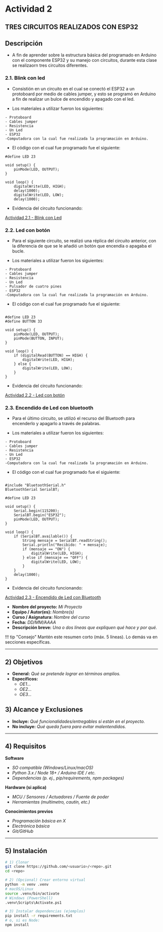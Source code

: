 # Actividad 2

TRES CIRCUITOS REALIZADOS CON ESP32
---

## Descripción

- A fin de aprender sobre la estructura básica del programado en Arduino con el componente ESP32 y su manejo con circuitos,
durante esta clase se realizaorn tres circuitos diferentes.

### 2.1. Blink con led 

- Consistión en un circuito en el cual se conectó el ESP32 a un protoboard por medio de cables jumper, y esto se programó en Arduino a fin
de realizar un bulce de encendido y apagado con el led.

- Los materiales a utilizar fueron los siguientes:

``` codigo
- Protoboard
- Cables jumper
- Resistencia
- Un Led
- ESP32
-Computadora con la cual fue realizada la programación en Arduino.

```

- El código con el cual fue programado fue el siguiente:

``` codigo
#define LED 23

void setup() {
    pinMode(LED, OUTPUT); 
}

void loop() {
    digitalWrite(LED, HIGH); 
    delay(1000); 
    digitalWrite(LED, LOW); 
    delay(1000);

```

- Evidencia del circuito funcionando:

[Actividad 2.1 - Blink con Led](https://drive.google.com/drive/folders/1fLmiHB1gkVZZLsNywqt2sOrRLXvxQG3Q?usp=sharing)



### 2.2. Led con botón

- Para el siguiente circuito, se realizó una réplica del circuito anterior, con la diferencia de que se le añadió un botón que encendía o apagaba
el bucle.

- Los materiales a utilizar fueron los siguientes:

``` codigo
- Protoboard
- Cables jumper
- Resistencia
- Un Led
- Pulsador de cuatro pines
- ESP32
-Computadora con la cual fue realizada la programación en Arduino.

```

- El código con el cual fue programado fue el siguiente:

``` codigo

#define LED 23
#define BUTTON 33

void setup() {
    pinMode(LED, OUTPUT);
    pinMode(BUTTON, INPUT);
}

void loop() {
    if (digitalRead(BUTTON) == HIGH) {
        digitalWrite(LED, HIGH);
    } else {
        digitalWrite(LED, LOW);
    }
}

```

- Evidencia del circuito funcionando:

[Actividad 2.2 - Led con botón](https://drive.google.com/drive/folders/1aC3Q5-pyUJP2hyZs8ruMTmd-gZ6fMlOq?usp=drive_link)




### 2.3. Encendido de Led con bluetooth

- Para el último circuito, se utilizó el recurso del Bluetooth para encenderlo y apagarlo a través de palabras.

- Los materiales a utilizar fueron los siguientes:

``` codigo
- Protoboard
- Cables jumper
- Resistencia
- Un Led
- ESP32
-Computadora con la cual fue realizada la programación en Arduino.

```

- El código con el cual fue programado fue el siguiente:

``` codigo

#include "BluetoothSerial.h"
BluetoothSerial SerialBT;

#define LED 23

void setup() {
    Serial.begin(115200);
    SerialBT.begin("ESP32");
    pinMode(LED, OUTPUT);
}

void loop() {
    if (SerialBT.available()) {
        String mensaje = SerialBT.readString();
        Serial.println("Recibido: " + mensaje);
        if (mensaje == "ON") {
            digitalWrite(LED, HIGH);
        } else if (mensaje == "OFF") {
            digitalWrite(LED, LOW);
        }
    }
    delay(1000);
}

```

- Evidencia del circuito funcionando:

[Actividad 2.3 - Encendido de Led con Bluetooth](https://drive.google.com/drive/folders/1ZdQ_fbuJxkkOxfBI8oWq_iaE3THkvvJV?usp=drive_link)



- **Nombre del proyecto:** _Mi Proyecto_  
- **Equipo / Autor(es):** _Nombre(s)_  
- **Curso / Asignatura:** _Nombre del curso_  
- **Fecha:** _DD/MM/AAAA_  
- **Descripción breve:** _Una o dos líneas que expliquen qué hace y por qué._

!!! tip "Consejo"
    Mantén este resumen corto (máx. 5 líneas). Lo demás va en secciones específicas.

---

## 2) Objetivos

- **General:** _Qué se pretende lograr en términos amplios._
- **Específicos:**
  - _OE1…_
  - _OE2…_
  - _OE3…_

## 3) Alcance y Exclusiones

- **Incluye:** _Qué funcionalidades/entregables sí están en el proyecto._
- **No incluye:** _Qué queda fuera para evitar malentendidos._

---

## 4) Requisitos

**Software**
- _SO compatible (Windows/Linux/macOS)_
- _Python 3.x / Node 18+ / Arduino IDE / etc._
- _Dependencias (p. ej., pip/requirements, npm packages)_

**Hardware (si aplica)**
- _MCU / Sensores / Actuadores / Fuente de poder_
- _Herramientas (multímetro, cautín, etc.)_

**Conocimientos previos**
- _Programación básica en X_
- _Electrónica básica_
- _Git/GitHub_

---

## 5) Instalación

```bash
# 1) Clonar
git clone https://github.com/<usuario>/<repo>.git
cd <repo>

# 2) (Opcional) Crear entorno virtual
python -m venv .venv
# macOS/Linux
source .venv/bin/activate
# Windows (PowerShell)
.venv\Scripts\Activate.ps1

# 3) Instalar dependencias (ejemplos)
pip install -r requirements.txt
# o, si es Node:
npm install


```
